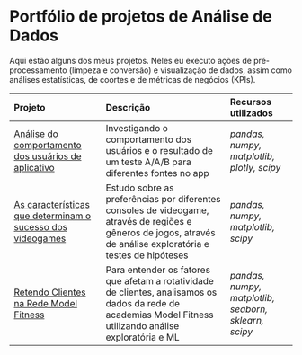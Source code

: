 # Portfólio de projetos de Análise de Dados

Aqui estão alguns dos meus projetos. Neles eu executo ações de pré-processamento (limpeza e conversão) e visualização de dados, assim como análises estatísticas, de coortes e de métricas de negócios (KPIs).

| Projeto               | Descrição                                                                                   | Recursos utilizados            |
|:--------------------- |:------------------------------------------------------------------------------------------- |:------------------------------ |
|[Análise do comportamento dos usuários de aplicativo](https://github.com/diego-analytics/projetos_dados/blob/ff3719008c6b978da236c9fdcab0ef8bc98d75f3/Projeto_users_behavioral_analysis_2.ipynb "Análise do comportamento dos usuários de aplicativo")|Investigando o comportamento dos usuários e o resultado de um teste A/A/B para diferentes fontes no app|*pandas, numpy, matplotlib, plotly, scipy*|
|[As características que determinam o sucesso dos videogames](https://github.com/diego-analytics/projetos_dados/blob/115d8652f0958b590183c4ad791b7f323d6e0d10/Projeto_console_analysis.ipynb "As características que determinam o sucesso dos videogames")|Estudo sobre as preferências por diferentes consoles de videogame, através de regiões e gêneros de jogos, através de análise exploratória e testes de hipóteses|*pandas, numpy, matplotlib, scipy*|
|[Retendo Clientes na Rede Model Fitness](https://github.com/diego-analytics/projetos_dados/blob/8e94b5bb4289199273d0d274ee3321ab3f692db8/Projeto_model_fitness.ipynb "Retendo Clientes na Rede Model Fitness")|Para entender os fatores que afetam a rotatividade de clientes, analisamos os dados da rede de academias Model Fitness utilizando análise exploratória e ML|*pandas, numpy, matplotlib, seaborn, sklearn, scipy*|

